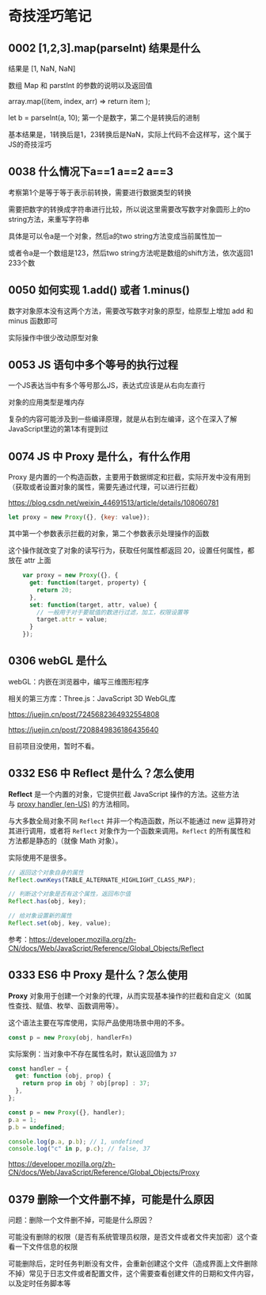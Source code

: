 # 奇技淫巧笔记 
 
## 0002 [1,2,3].map(parseInt) 结果是什么


结果是 \[1, NaN, NaN] 

数组 Map 和 parstInt 的参数的说明以及返回值

array.map((item, index, arr) => return item );

let b = parseInt(a, 10); 第一个是数字，第二个是转换后的进制

基本结果是，1转换后是1，23转换后是NaN，实际上代码不会这样写，这个属于JS的奇技淫巧



   
## 0038 什么情况下a==1 a==2 a==3


考察第1个是等于等于表示前转换，需要进行数据类型的转换


需要把数字的转换成字符串进行比较，所以说这里需要改写数字对象圆形上的to string方法，来重写字符串


具体是可以令a是一个对象，然后a的two string方法变成当前属性加一


或者令a是一个数组是123，然后two string方法呢是数组的shift方法，依次返回1 233个数



   
## 0050 如何实现 1.add() 或者 1.minus()


数字对象原本没有这两个方法，需要改写数字对象的原型，给原型上增加 add 和 minus 函数即可

实际操作中很少改动原型对象



   
## 0053 JS 语句中多个等号的执行过程


一个JS表达当中有多个等号那么JS，表达式应该是从右向左直行

对象的应用类型是堆内存

复杂的内容可能涉及到一些编译原理，就是从右到左编译，这个在深入了解JavaScript里边的第1本有提到过



   
## 0074 JS 中 Proxy 是什么，有什么作用


Proxy 是内置的一个构造函数，主要用于数据绑定和拦截，实际开发中没有用到（获取或者设置对象的属性，需要先通过代理，可以进行拦截）

<https://blog.csdn.net/weixin_44691513/article/details/108060781> 

```javascript
let proxy = new Proxy({}, {key: value});

```

其中第一个参数表示拦截的对象，第二个参数表示处理操作的函数

这个操作就改变了对象的读写行为，获取任何属性都返回 20，设置任何属性，都放在 attr 上面

```javascript
    var proxy = new Proxy({}, {
      get: function(target, property) {
        return 20;
      },
      set: function(target, attr, value) {
        // 一般用于对于要赋值的数进行过滤，加工，权限设置等
        target.attr = value;
      }
    });

```



   
## 0306 webGL 是什么


webGL：内嵌在浏览器中，编写三维图形程序

相关的第三方库：Three.js：JavaScript 3D WebGL库

<https://juejin.cn/post/7245682364932554808> 

<https://juejin.cn/post/7208849836186435640> 

目前项目没使用，暂时不看。



   
## 0332 ES6 中 Reflect 是什么？怎么使用




**Reflect** 是一个内置的对象，它提供拦截 JavaScript 操作的方法。这些方法与 [proxy handler (en-US)](https://developer.mozilla.org/en-US/docs/Web/JavaScript/Reference/Global_Objects/Proxy/Proxy) 的方法相同。

与大多数全局对象不同 `Reflect` 并非一个构造函数，所以不能通过 new 运算符对其进行调用，或者将 `Reflect` 对象作为一个函数来调用。`Reflect` 的所有属性和方法都是静态的（就像 Math 对象）。

实际使用不是很多。

```javascript
// 返回这个对象自身的属性
Reflect.ownKeys(TABLE_ALTERNATE_HIGHLIGHT_CLASS_MAP);

// 判断这个对象是否有这个属性，返回布尔值
Reflect.has(obj, key);

// 给对象设置新的属性
Reflect.set(obj, key, value);

```

参考：<https://developer.mozilla.org/zh-CN/docs/Web/JavaScript/Reference/Global_Objects/Reflect> 



   
## 0333 ES6 中  Proxy 是什么？怎么使用


**Proxy** 对象用于创建一个对象的代理，从而实现基本操作的拦截和自定义（如属性查找、赋值、枚举、函数调用等）。

这个语法主要在写库使用，实际产品使用场景中用的不多。

```javascript
const p = new Proxy(obj, handlerFn)

```

实际案例：当对象中不存在属性名时，默认返回值为 `37`

```javascript
const handler = {
  get: function (obj, prop) {
    return prop in obj ? obj[prop] : 37;
  },
};

const p = new Proxy({}, handler);
p.a = 1;
p.b = undefined;

console.log(p.a, p.b); // 1, undefined
console.log("c" in p, p.c); // false, 37

```

<https://developer.mozilla.org/zh-CN/docs/Web/JavaScript/Reference/Global_Objects/Proxy> 



   
## 0379 删除一个文件删不掉，可能是什么原因


问题：删除一个文件删不掉，可能是什么原因？

可能没有删除的权限（是否有系统管理员权限，是否文件或者文件夹加密）这个查看一下文件信息的权限

可能删除后，定时任务判断没有文件，会重新创建这个文件（造成界面上文件删除不掉）常见于日志文件或者配置文件，这个需要查看创建文件的日期和文件内容，以及定时任务脚本等



  